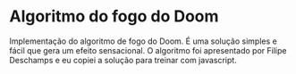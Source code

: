 # Algoritmo do fogo do Doom

Implementação do algoritmo de fogo do Doom. É uma solução simples e fácil que gera um efeito sensacional. O algoritmo foi apresentado por Filipe Deschamps e eu copiei a solução para treinar com javascript.